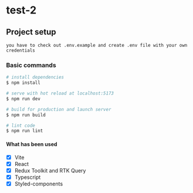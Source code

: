 # test-2

## Project setup
```
you have to check out .env.example and create .env file with your own credentials
```

### Basic commands
```bash
# install dependencies
$ npm install

# serve with hot reload at localhost:5173
$ npm run dev

# build for production and launch server
$ npm run build

# lint code
$ npm run lint
```

#### What has been used
- [x] Vite
- [x] React
- [x] Redux Toolkit and RTK Query
- [x] Typescript
- [x] Styled-components